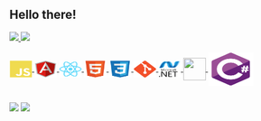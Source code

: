 ## Hello there!

<a href="https://github.com/isaqueoliver">
  <img height="180em" src="https://github-readme-stats-eight-theta.vercel.app/api?username=isaqueoliver&show_icons=true&theme=dracula&include_all_commits=true&count_private=true"/>
  <img height="180em" src="https://github-readme-stats-eight-theta.vercel.app/api/top-langs/?username=isaqueoliver&layout=compact&langs_count=8&theme=dracula"/>
<div style="display: inline_block"><br>
  <img align="center"  height="30" width="40" src="https://raw.githubusercontent.com/devicons/devicon/master/icons/javascript/javascript-plain.svg">
  <img align="center"  height="30" width="40" src="https://raw.githubusercontent.com/devicons/devicon/master/icons/angularjs/angularjs-original.svg">
  <img align="center"  height="30" width="40" src="https://raw.githubusercontent.com/devicons/devicon/master/icons/react/react-original.svg">
  <img align="center"  height="30" width="40" src="https://raw.githubusercontent.com/devicons/devicon/master/icons/html5/html5-original.svg">
  <img align="center"  height="30" width="40" src="https://raw.githubusercontent.com/devicons/devicon/master/icons/css3/css3-original.svg">
  <img align="center"  height="30" width="40" src="https://raw.githubusercontent.com/devicons/devicon/master/icons/git/git-original.svg">
  <img align="center"  height="30" width="40" src="https://raw.githubusercontent.com/devicons/devicon/master/icons/dot-net/dot-net-original-wordmark.svg">
  <img align="center"  height="40" width="40" src="https://cdn4.iconfinder.com/data/icons/logos-brands-5/24/unity-512.png">
  <img align="center"  height="60" width="80" src="https://raw.githubusercontent.com/devicons/devicon/master/icons/csharp/csharp-original.svg">

  
 
</div>
  
  ##
  
  <div>
  <a href = "mailto: isaque_dornelas@hotmail.com"><img src="https://img.shields.io/badge/-Outlook-%23EA4335?style=for-the-badge&logo=gmail&logoColor=white" target="_blank"></a>
  <a href="https://www.linkedin.com/in/isaque-oliveira-1b84311b3/" target="_blank"><img src="https://img.shields.io/badge/-LinkedIn-%230077B5?style=for-the-badge&logo=linkedin&logoColor=white" target="_blank"></a>
</div>
